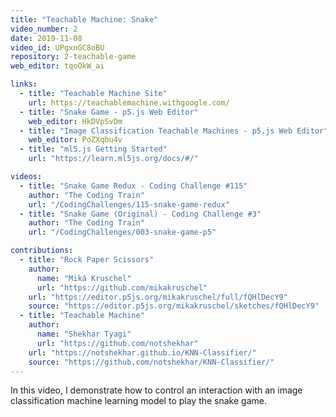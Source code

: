 ```yaml
---
title: "Teachable Machine: Snake"
video_number: 2
date: 2019-11-08
video_id: UPgxnGC8oBU
repository: 2-teachable-game
web_editor: tqoOkW_ai

links:
  - title: "Teachable Machine Site"
    url: https://teachablemachine.withgoogle.com/
  - title: "Snake Game - p5.js Web Editor"
    web_editor: HkDVpSvDm
  - title: "Image Classification Teachable Machines - p5.js Web Editor"
    web_editor: PoZXqbu4v
  - title: "ml5.js Getting Started"
    url: "https://learn.ml5js.org/docs/#/"

videos:
  - title: "Snake Game Redux - Coding Challenge #115"
    author: "The Coding Train"
    url: "/CodingChallenges/115-snake-game-redux"
  - title: "Snake Game (Original) - Coding Challenge #3"
    author: "The Coding Train"
    url: "/CodingChallenges/003-snake-game-p5"

contributions:
  - title: "Rock Paper Scissors"
    author:
      name: "Miká Kruschel"
      url: "https://github.com/mikakruschel"
    url: "https://editor.p5js.org/mikakruschel/full/fQHlDecY9"
    source: "https://editor.p5js.org/mikakruschel/sketches/fQHlDecY9"
  - title: "Teachable Machine"
    author:
      name: "Shekhar Tyagi"
      url: "https://github.com/notshekhar"
    url: "https://notshekhar.github.io/KNN-Classifier/"
    source: "https://github.com/notshekhar/KNN-Classifier/"
---
```


In this video, I demonstrate how to control an interaction with an image classification machine learning model to play the snake game.
